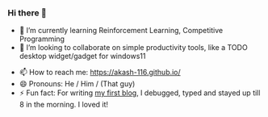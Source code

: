 ### Hi there 👋



<!-- - 🔭 I’m currently working on ... -->
- 🌱 I’m currently learning Reinforcement Learning, Competitive Programming 
- 👯 I’m looking to collaborate on simple productivity tools, like a TODO desktop widget/gadget for windows11
<!-- - 🤔 I’m looking for help with ... -->
<!-- - 💬 Ask me about ... -->
- 📫 How to reach me: https://akash-116.github.io/
- 😄 Pronouns: He / Him / (That guy)
- ⚡ Fun fact: For writing [my first blog](https://akash-gillella.medium.com/guide-to-setup-archive-jaf-in-campus-placements-iitb-ac-in-5935c01b40e1), I debugged, typed and stayed up till 8 in the morning. I loved it!

